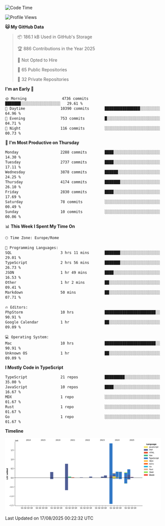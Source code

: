 <!--START_SECTION:waka-->
![Code Time](http://img.shields.io/badge/Code%20Time-6%2C160%20hrs%2013%20mins-blue)

![Profile Views](http://img.shields.io/badge/Profile%20Views-0-blue)

**🐱 My GitHub Data** 

> 📦 186.1 kB Used in GitHub's Storage 
 > 
> 🏆 886 Contributions in the Year 2025
 > 
> 🚫 Not Opted to Hire
 > 
> 📜 65 Public Repositories 
 > 
> 🔑 32 Private Repositories 
 > 
**I'm an Early 🐤** 

```text
🌞 Morning                4736 commits        ███████░░░░░░░░░░░░░░░░░░   29.61 % 
🌆 Daytime                10390 commits       ████████████████░░░░░░░░░   64.96 % 
🌃 Evening                753 commits         █░░░░░░░░░░░░░░░░░░░░░░░░   04.71 % 
🌙 Night                  116 commits         ░░░░░░░░░░░░░░░░░░░░░░░░░   00.73 % 
```
📅 **I'm Most Productive on Thursday** 

```text
Monday                   2288 commits        ████░░░░░░░░░░░░░░░░░░░░░   14.30 % 
Tuesday                  2737 commits        ████░░░░░░░░░░░░░░░░░░░░░   17.11 % 
Wednesday                3878 commits        ██████░░░░░░░░░░░░░░░░░░░   24.25 % 
Thursday                 4174 commits        ███████░░░░░░░░░░░░░░░░░░   26.10 % 
Friday                   2830 commits        ████░░░░░░░░░░░░░░░░░░░░░   17.69 % 
Saturday                 78 commits          ░░░░░░░░░░░░░░░░░░░░░░░░░   00.49 % 
Sunday                   10 commits          ░░░░░░░░░░░░░░░░░░░░░░░░░   00.06 % 
```


📊 **This Week I Spent My Time On** 

```text
🕑︎ Time Zone: Europe/Rome

💬 Programming Languages: 
SQL                      3 hrs 11 mins       ███████░░░░░░░░░░░░░░░░░░   29.01 % 
TypeScript               2 hrs 56 mins       ███████░░░░░░░░░░░░░░░░░░   26.73 % 
JSON                     1 hr 49 mins        ████░░░░░░░░░░░░░░░░░░░░░   16.53 % 
Other                    1 hr 2 mins         ██░░░░░░░░░░░░░░░░░░░░░░░   09.41 % 
Markdown                 50 mins             ██░░░░░░░░░░░░░░░░░░░░░░░   07.71 % 

🔥 Editors: 
PhpStorm                 10 hrs              ███████████████████████░░   90.91 % 
Google Calendar          1 hr                ██░░░░░░░░░░░░░░░░░░░░░░░   09.09 % 

💻 Operating System: 
Mac                      10 hrs              ███████████████████████░░   90.91 % 
Unknown OS               1 hr                ██░░░░░░░░░░░░░░░░░░░░░░░   09.09 % 
```

**I Mostly Code in TypeScript** 

```text
TypeScript               21 repos            █████████░░░░░░░░░░░░░░░░   35.00 % 
JavaScript               10 repos            ████░░░░░░░░░░░░░░░░░░░░░   16.67 % 
MDX                      1 repo              ░░░░░░░░░░░░░░░░░░░░░░░░░   01.67 % 
Rust                     1 repo              ░░░░░░░░░░░░░░░░░░░░░░░░░   01.67 % 
Go                       1 repo              ░░░░░░░░░░░░░░░░░░░░░░░░░   01.67 % 
```



**Timeline**

![Lines of Code chart](https://raw.githubusercontent.com/frnwtr/frnwtr/main/assets/bar_graph.png)


 Last Updated on 17/08/2025 00:22:32 UTC
<!--END_SECTION:waka-->